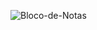 ![Bloco-de-Notas](https://github.com/jonata1200/Bloco-de-Notas/assets/106604675/5f8c4d35-0ba2-44ec-8817-152df68fef09)
